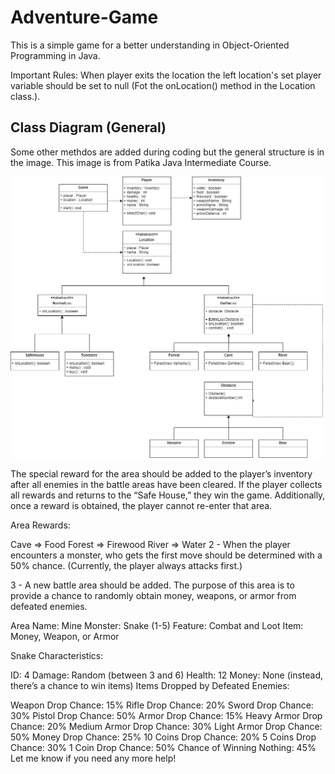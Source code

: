 # Adventure-Game
This is a simple game for a better understanding in Object-Oriented Programming in Java.


Important Rules: When player exits the location the left location's set player variable should be set to null (Fot the onLocation() method in the Location class.).

## Class Diagram (General)
Some other methdos are added during coding but the general structure is in the image. This image is from Patika Java Intermediate Course.

![class diagram](https://github.com/simay-uygur/Adventure-Game/blob/main/src/class-diagram.jpg)


The special reward for the area should be added to the player’s inventory after all enemies in the battle areas have been cleared. If the player collects all rewards and returns to the “Safe House,” they win the game. Additionally, once a reward is obtained, the player cannot re-enter that area.

Area Rewards:

Cave => Food
Forest => Firewood
River => Water
2 - When the player encounters a monster, who gets the first move should be determined with a 50% chance. (Currently, the player always attacks first.)

3 - A new battle area should be added. The purpose of this area is to provide a chance to randomly obtain money, weapons, or armor from defeated enemies.

Area Name: Mine
Monster: Snake (1-5)
Feature: Combat and Loot
Item: Money, Weapon, or Armor

Snake Characteristics:

ID: 4
Damage: Random (between 3 and 6)
Health: 12
Money: None (instead, there’s a chance to win items)
Items Dropped by Defeated Enemies:

Weapon Drop Chance: 15%
Rifle Drop Chance: 20%
Sword Drop Chance: 30%
Pistol Drop Chance: 50%
Armor Drop Chance: 15%
Heavy Armor Drop Chance: 20%
Medium Armor Drop Chance: 30%
Light Armor Drop Chance: 50%
Money Drop Chance: 25%
10 Coins Drop Chance: 20%
5 Coins Drop Chance: 30%
1 Coin Drop Chance: 50%
Chance of Winning Nothing: 45%
Let me know if you need any more help!